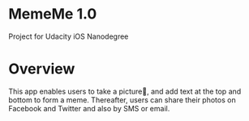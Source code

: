 # MemeMe 1.0
Project for Udacity iOS Nanodegree

# Overview
This app enables users to take a picture📸, and add text at the top and bottom to form a meme. Thereafter, users can share their photos on Facebook and Twitter and also by SMS or email.

